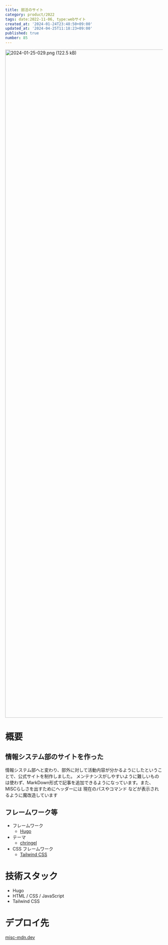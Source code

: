 ```yaml
---
title: 部活のサイト
category: product/2022
tags: date:2022-11-06, type:webサイト
created_at: '2024-01-24T23:48:50+09:00'
updated_at: '2024-04-25T11:18:23+09:00'
published: true
number: 85
---
```


<img width="2128" alt="2024-01-25-029.png (122.5 kB)" src="https://img.esa.io/uploads/production/attachments/21347/2024/01/25/148142/a58cd4d1-8422-4cb5-9789-7e8f76886cf9.png">


# 概要
## 情報システム部のサイトを作った
情報システム部へと変わり、部外に対して活動内容が分かるようにしたということで、公式サイトを制作しました。
メンテナンスがしやすいように難しいものは使わず、MarkDown形式で記事を追加できるようになっています。また、MISCらしさを出すためにヘッダーには 現在のパスやコマンド などが表示されるように魔改造しています

## フレームワーク等
- フレームワーク
  - [Hugo](https://gohugo.io/)
- テーマ
  - [chringel](https://themes.gohugo.io/themes/chringel-hugo-theme/)
- CSS フレームワーク
  - [Tailwind CSS](https://tailwindcss.com/)

# 技術スタック
- Hugo
- HTML / CSS / JavaScript
- Tailwind CSS

# デプロイ先
[misc-mdn.dev](https://misc-mdn.dev/)

